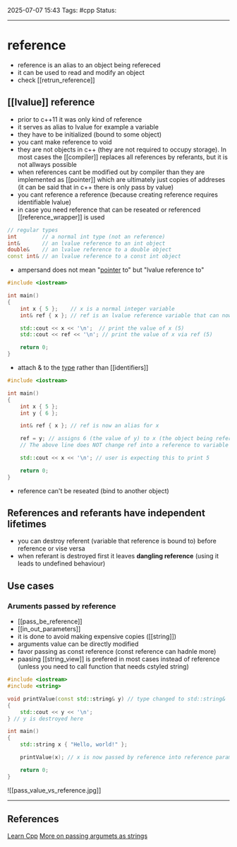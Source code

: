 
2025-07-07 15:43
Tags: #cpp
Status:

---
# reference
- reference is an alias to an object being refereced
- it can be used to read and modify an object
- check [[retrun_reference]]
## [[lvalue]] reference
- prior to c++11 it was only kind of reference
- it serves as alias to lvalue for example a variable
- they have to be initialized (bound to some object)
- you cant make reference to void
- they are not objects in c++ (they are not required to occupy storage). In most cases the [[compiler]] replaces all references by referants, but it is not allways possible
- when references cant be modified out by compiler than they are implemented as [[pointer]] which are ultimately just copies of addreses (it can be said that in c++ there is only pass by value)
- you cant reference a reference (because creating reference requires identifiable lvalue)
- in case you need reference that can be reseated or referenced [[reference_wrapper]] is used
```cpp
// regular types
int        // a normal int type (not an reference)
int&       // an lvalue reference to an int object
double&    // an lvalue reference to a double object
const int& // an lvalue reference to a const int object
```
- ampersand does not mean "[pointer](pointers) to"  but "lvalue reference to"
```cpp 
#include <iostream>

int main()
{
    int x { 5 };    // x is a normal integer variable
    int& ref { x }; // ref is an lvalue reference variable that can now be used as an alias for variable x

    std::cout << x << '\n';  // print the value of x (5)
    std::cout << ref << '\n'; // print the value of x via ref (5)

    return 0;
}
```
- attach & to the [type](data_type) rather than [[identifiers]] 
```cpp
#include <iostream>

int main()
{
    int x { 5 };
    int y { 6 };

    int& ref { x }; // ref is now an alias for x

    ref = y; // assigns 6 (the value of y) to x (the object being referenced by ref)
    // The above line does NOT change ref into a reference to variable y!

    std::cout << x << '\n'; // user is expecting this to print 5

    return 0;
}
```
- reference can't be reseated (bind to another object)
## References and referants have independent lifetimes
- you can destroy referent (variable that reference is bound to) before reference or vise versa
- when referant is destroyed first it leaves **dangling reference** (using it leads to undefined behaviour)
## Use cases
### Aruments passed by reference
- [[pass_be_reference]]
- [[in_out_parameters]]
- it is done to avoid making expensive copies ([[string]])
- arguments value can be directly modified
- favor passing as const reference (const reference can hadnle more)
- paasing [[string_view]] is prefered in most cases instead of reference (unless you need to call function that needs cstyled string)
```cpp
#include <iostream>
#include <string>

void printValue(const std::string& y) // type changed to std::string&
{
    std::cout << y << '\n';
} // y is destroyed here

int main()
{
    std::string x { "Hello, world!" };

    printValue(x); // x is now passed by reference into reference parameter y (inexpensive)

    return 0;
}
```
![[pass_value_vs_reference.jpg]]


---
## References
[Learn Cpp](https://www.learncpp.com/cpp-tutorial/lvalue-references/)
[More on passing argumets as strings](https://www.learncpp.com/cpp-tutorial/pass-by-const-lvalue-reference/)


